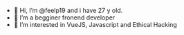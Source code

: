 - 👋 Hi, I’m @feelp19 and i have 27 y old.
- 👀 I’m a begginer fronend developer
- 🌱 I’m interested in VueJS, Javascript and Ethical Hacking
<!---
feelp19/feelp19 is a ✨ special ✨ repository because its `README.md` (this file) appears on your GitHub profile.
You can click the Preview link to take a look at your changes.
--->

